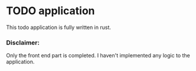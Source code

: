# TODO application

This todo application is fully written in rust.

### Disclaimer:
Only the front end part is completed. I haven't implemented any logic to the application.
